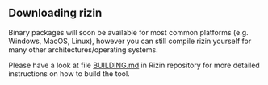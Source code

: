 ## Downloading rizin

Binary packages will soon be available for most common platforms (e.g. Windows, MacOS, Linux), however you can still compile rizin yourself for many other architectures/operating systems.

Please have a look at file [BUILDING.md](https://github.com/rizinorg/rizin/blob/dev/BUILDING.md) in Rizin repository for more detailed instructions on how to build the tool.